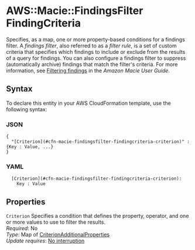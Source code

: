 # AWS::Macie::FindingsFilter FindingCriteria<a name="aws-properties-macie-findingsfilter-findingcriteria"></a>

Specifies, as a map, one or more property\-based conditions for a findings filter\. A *findings filter*, also referred to as a *filter rule*, is a set of custom criteria that specifies which findings to include or exclude from the results of a query for findings\. You can also configure a findings filter to suppress \(automatically archive\) findings that match the filter's criteria\. For more information, see [Filtering findings](https://docs.aws.amazon.com/macie/latest/user/findings-filter-overview.html) in the *Amazon Macie User Guide*\.

## Syntax<a name="aws-properties-macie-findingsfilter-findingcriteria-syntax"></a>

To declare this entity in your AWS CloudFormation template, use the following syntax:

### JSON<a name="aws-properties-macie-findingsfilter-findingcriteria-syntax.json"></a>

```
{
  "[Criterion](#cfn-macie-findingsfilter-findingcriteria-criterion)" : {Key : Value, ...}
}
```

### YAML<a name="aws-properties-macie-findingsfilter-findingcriteria-syntax.yaml"></a>

```
  [Criterion](#cfn-macie-findingsfilter-findingcriteria-criterion): 
    Key : Value
```

## Properties<a name="aws-properties-macie-findingsfilter-findingcriteria-properties"></a>

`Criterion`  <a name="cfn-macie-findingsfilter-findingcriteria-criterion"></a>
Specifies a condition that defines the property, operator, and one or more values to use to filter the results\.  
*Required*: No  
*Type*: Map of [CriterionAdditionalProperties](aws-properties-macie-findingsfilter-criterionadditionalproperties.md)  
*Update requires*: [No interruption](https://docs.aws.amazon.com/AWSCloudFormation/latest/UserGuide/using-cfn-updating-stacks-update-behaviors.html#update-no-interrupt)